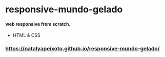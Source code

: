 # responsive-mundo-gelado
#### web responsive from scratch. 
* HTML & CSS

### https://natalyapeixoto.github.io/responsive-mundo-gelado/
